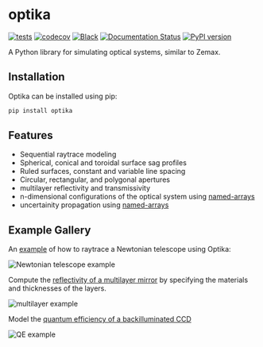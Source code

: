 # optika

[![tests](https://github.com/sun-data/optika/actions/workflows/tests.yml/badge.svg)](https://github.com/sun-data/optika/actions/workflows/tests.yml)
[![codecov](https://codecov.io/gh/sun-data/optika/graph/badge.svg?token=tBcex8q72g)](https://codecov.io/gh/sun-data/optika)
[![Black](https://github.com/sun-data/optika/actions/workflows/black.yml/badge.svg)](https://github.com/sun-data/optika/actions/workflows/black.yml)
[![Documentation Status](https://readthedocs.org/projects/optika/badge/?version=latest)](https://optika.readthedocs.io/en/latest/?badge=latest)
[![PyPI version](https://badge.fury.io/py/optika.svg)](https://badge.fury.io/py/optika)

A Python library for simulating optical systems, similar to Zemax.

## Installation

Optika can be installed using pip:

```bash
pip install optika
```

## Features
- Sequential raytrace modeling
- Spherical, conical and toroidal surface sag profiles
- Ruled surfaces, constant and variable line spacing
- Circular, rectangular, and polygonal apertures
- multilayer reflectivity and transmissivity
- n-dimensional configurations of the optical system using [named-arrays](https://github.com/sun-data/named-arrays)
- uncertainity propagation using [named-arrays](https://github.com/sun-data/named-arrays)

## Example Gallery

An [example](https://optika.readthedocs.io/en/latest/_autosummary/optika.systems.SequentialSystem.html#optika.systems.SequentialSystem)
of how to raytrace a Newtonian telescope using Optika:

![Newtonian telescope example](https://optika.readthedocs.io/en/latest/_images/optika.systems.SequentialSystem_0_0.png)

Compute the [reflectivity of a multilayer mirror](https://optika.readthedocs.io/en/latest/_autosummary/optika.materials.multilayer_efficiency.html#optika.materials.multilayer_efficiency)
by specifying the materials and thicknesses of the layers.

![multilayer example](https://optika.readthedocs.io/en/latest/_images/optika.materials.multilayer_efficiency_1_1.png)

Model the [quantum efficiency of a backilluminated CCD](https://optika.readthedocs.io/en/latest/_autosummary/optika.sensors.quantum_efficiency_effective.html#optika.sensors.quantum_efficiency_effective)

![QE example](https://optika.readthedocs.io/en/latest/_images/optika.sensors.quantum_efficiency_effective_0_0.png)
